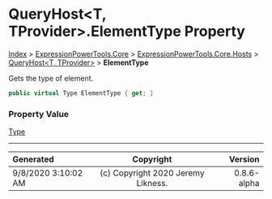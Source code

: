 ﻿# QueryHost&lt;T, TProvider>.ElementType Property

[Index](../index.md) > [ExpressionPowerTools.Core](ExpressionPowerTools.Core.a.md) > [ExpressionPowerTools.Core.Hosts](ExpressionPowerTools.Core.Hosts.n.md) > [QueryHost<T, TProvider>](ExpressionPowerTools.Core.Hosts.QueryHost`2.cs.md) > **ElementType**

Gets the type of element.

```csharp
public virtual Type ElementType { get; }
```

### Property Value

 [Type](https://docs.microsoft.com/dotnet/api/system.type) 


---

| Generated | Copyright | Version |
| :-- | :-: | --: |
| 9/8/2020 3:10:02 AM | (c) Copyright 2020 Jeremy Likness. | 0.8.6-alpha |

